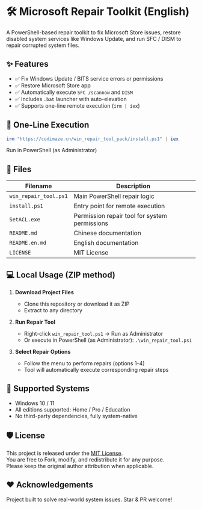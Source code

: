 # 🛠 Microsoft Repair Toolkit (English)

A PowerShell-based repair toolkit to fix Microsoft Store issues, restore disabled system services like Windows Update, and run SFC / DISM to repair corrupted system files.

## ✨ Features

- ✅ Fix Windows Update / BITS service errors or permissions
- ✅ Restore Microsoft Store app
- ✅ Automatically execute `SFC /scannow` and `DISM`
- ✅ Includes `.bat` launcher with auto-elevation
- ✅ Supports one-line remote execution (`irm | iex`)

## 🚀 One-Line Execution

```powershell
irm "https://codimaze.cn/win_repair_tool_pack/install.ps1" | iex
```

Run in PowerShell (as Administrator)

## 📁 Files

| Filename              | Description                                   |
| --------------------- | --------------------------------------------- |
| `win_repair_tool.ps1` | Main PowerShell repair logic                  |
| `install.ps1`         | Entry point for remote execution              |
| `SetACL.exe`          | Permission repair tool for system permissions |
| `README.md`           | Chinese documentation                         |
| `README.en.md`        | English documentation                         |
| `LICENSE`             | MIT License                                   |

## 💻 Local Usage (ZIP method)

1. **Download Project Files**

   - Clone this repository or download it as ZIP
   - Extract to any directory

2. **Run Repair Tool**

   - Right-click `win_repair_tool.ps1` → Run as Administrator
   - Or execute in PowerShell (as Administrator): `.\win_repair_tool.ps1`

3. **Select Repair Options**
   - Follow the menu to perform repairs (options 1–4)
   - Tool will automatically execute corresponding repair steps

## 🧪 Supported Systems

- Windows 10 / 11
- All editions supported: Home / Pro / Education
- No third-party dependencies, fully system-native

## 🛡 License

This project is released under the [MIT License](LICENSE).  
You are free to Fork, modify, and redistribute it for any purpose.  
Please keep the original author attribution when applicable.

## ❤️ Acknowledgements

Project built to solve real-world system issues. Star & PR welcome!

